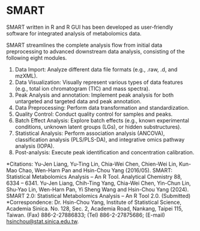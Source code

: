 # SMART
SMART written in R and R GUI has been developed as user-friendly software for integrated analysis of metabolomics data. 

SMART streamlines the complete analysis flow from initial data preprocessing to advanced downstream data analysis, consisting of the following eight modules. 
1.	Data Import: Analyze different data file formats (e.g., .raw, .d, and mzXML).
2.	Data Visualization: Visually represent various types of data features (e.g., total ion chromatogram (TIC) and mass spectra).
3.	Peak Analysis and annotation: Implement peak analysis for both untargeted and targeted data and peak annotation.
4.	Data Preprocessing: Perform data transformation and standardization.
5.	Quality Control: Conduct quality control for samples and peaks.
6.	Batch Effect Analysis: Explore batch effects (e.g., known experimental conditions, unknown latent groups (LGs), or hidden substructures).
7.	Statistical Analysis: Perform association analysis (ANCOVA), classification analysis (PLS/PLS-DA), and integrative omics pathway analysis (IOPA).
8.	Post-analysis: Execute peak identification and concentration calibration.

*Citations: 
Yu-Jen Liang, Yu-Ting Lin, Chia-Wei Chen, Chien-Wei Lin, Kun-Mao Chao, Wen-Harn Pan and Hsin-Chou Yang (2016/05). SMART: Statistical Metabolomics Analysis – An R Tool. Analytical Chemistry 88, 6334 – 6341. 
Yu-Jen Liang, Chih-Ting Yang, Chia-Wei Chen, Yin-Chun Lin, Shu-Yao Lin, Wen-Harn Pan, Yi Sheng Wang and Hsin-Chou Yang (2024). SMART 2.0: Statistical Metabolomics Analysis – An R Tool 2.0. (Submitted)
*Correspondence: Dr. Hsin-Chou Yang, Institute of Statistical Science, Academia Sinica. No. 128, Sec. 2, Academia Road, Nankang, Taipei 115, Taiwan. (Fax) 886-2-27886833; (Tel) 886-2-27875686; (E-mail) hsinchou@stat.sinica.edu.tw.
